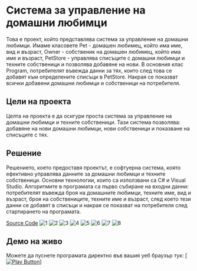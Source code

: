 # Система за управление на домашни любимци
Това е проект, който представлява система за управление на домашни любимци. Имаме класовете Pet - домашен любимец, който има име, вид и възраст, Owner - собственик на домашен любимец, който има име и възраст, PetStore - управлява списъците с домашни любимци и техните собственици и позволява добавяне на нови. В основния клас Program, потребителят въвежда данни за тях, които след това се добавят към определените списъци в PetStore. Накрая се показват всички добавени домашни любимци и собственици на потребителя.
## Цели на проекта
Целта на проекта е да осигури проста система за управление на домашни любимци и техните собственици. Тази система позволява:
добавяне на нови домашни любимци, нови собственици и показване на списъците с тях.
## Решение
Решението, което предоставя проектът, е софтуерна система, която ефективно управлява данните за домашни любимци и техните собственици. Основни технологии, които са използвани са C# и Visual Studio. Алгоритмите в програмата са първо събиране на входни данни: потребителят въвежда броя на домашните любимци, техните име, вид и възраст, броя на собствениците, техните име и възраст, след което тези данни се добавят в списъци и накрая се показват на потребителя след стартирането на програмата.

[Source Code](https://github.com/EstirTasheva/Pets.git)
![1](https://github.com/EstirTasheva/Pets/assets/175013942/77a1386c-7759-4d0c-937d-aebc8e507df5)
![2](https://github.com/EstirTasheva/Pets/assets/175013942/d04a1b7f-427a-4540-84f3-510ed8acb513)
![3](https://github.com/EstirTasheva/Pets/assets/175013942/819e9a8c-e223-49cf-94ea-ea66e41d1c06)
![4](https://github.com/EstirTasheva/Pets/assets/175013942/f6bd151a-0e32-428e-8d3a-091388c7be21)
![5](https://github.com/EstirTasheva/Pets/assets/175013942/b93342d3-98eb-4aba-93ae-88aa182b18a4)
![6](https://github.com/EstirTasheva/Pets/assets/175013942/b75ac630-5fa9-466e-85b4-10cc5b602193)
![7](https://github.com/EstirTasheva/Pets/assets/175013942/84020a71-828d-44ee-be5b-a3b2ee316cbd)
![8](https://github.com/EstirTasheva/Pets/assets/175013942/4fff1f68-1575-4311-8413-14550d7c488b)
## Демо на живо
Можете да пуснете програмата директно във вашия уеб браузър тук:
[[<img alt ="Play Button" />]](https://replit.com/join/hqdrrxwbyb-estir28)
